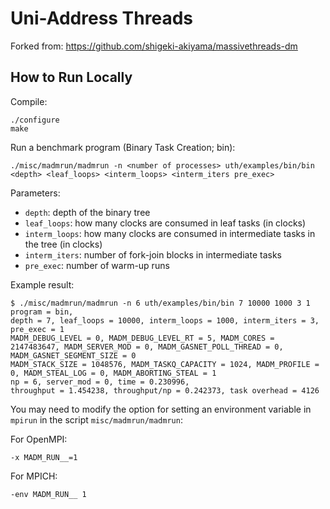 # Uni-Address Threads

Forked from: https://github.com/shigeki-akiyama/massivethreads-dm

## How to Run Locally

Compile:
```
./configure
make
```

Run a benchmark program (Binary Task Creation; bin):
```
./misc/madmrun/madmrun -n <number of processes> uth/examples/bin/bin <depth> <leaf_loops> <interm_loops> <interm_iters pre_exec>
```

Parameters:
- `depth`: depth of the binary tree
- `leaf_loops`: how many clocks are consumed in leaf tasks (in clocks)
- `interm_loops`: how many clocks are consumed in intermediate tasks in the tree (in clocks)
- `interm_iters`: number of fork-join blocks in intermediate tasks
- `pre_exec`: number of warm-up runs

Example result:
```
$ ./misc/madmrun/madmrun -n 6 uth/examples/bin/bin 7 10000 1000 3 1
program = bin,
depth = 7, leaf_loops = 10000, interm_loops = 1000, interm_iters = 3, pre_exec = 1
MADM_DEBUG_LEVEL = 0, MADM_DEBUG_LEVEL_RT = 5, MADM_CORES = 2147483647, MADM_SERVER_MOD = 0, MADM_GASNET_POLL_THREAD = 0, MADM_GASNET_SEGMENT_SIZE = 0
MADM_STACK_SIZE = 1048576, MADM_TASKQ_CAPACITY = 1024, MADM_PROFILE = 0, MADM_STEAL_LOG = 0, MADM_ABORTING_STEAL = 1
np = 6, server_mod = 0, time = 0.230996,
throughput = 1.454238, throughput/np = 0.242373, task overhead = 4126
```

You may need to modify the option for setting an environment variable in `mpirun` in the script `misc/madmrun/madmrun`:

For OpenMPI:
```
-x MADM_RUN__=1
```

For MPICH:
```
-env MADM_RUN__ 1
```
